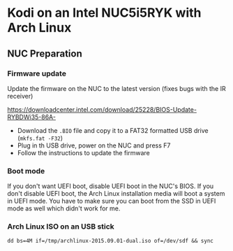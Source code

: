 # Kodi on an Intel NUC5i5RYK with Arch Linux

## NUC Preparation

### Firmware update

Update the firmware on the NUC to the latest version (fixes bugs with the IR receiver)

https://downloadcenter.intel.com/download/25228/BIOS-Update-RYBDWi35-86A-

* Download the `.BIO` file and copy it to a FAT32 formatted USB drive (`mkfs.fat -F32`)
* Plug in th USB drive, power on the NUC and press F7
* Follow the instructions to update the firmware

### Boot mode

If you don't want UEFI boot, disable UEFI boot in the NUC's BIOS. If you don't disable UEFI boot, 
the Arch Linux installation media will boot a system in UEFI mode. You have to make sure you can
boot from the SSD in UEFI mode as well which didn't work for me.

### Arch Linux ISO on an USB stick

`dd bs=4M if=/tmp/archlinux-2015.09.01-dual.iso of=/dev/sdf && sync`

